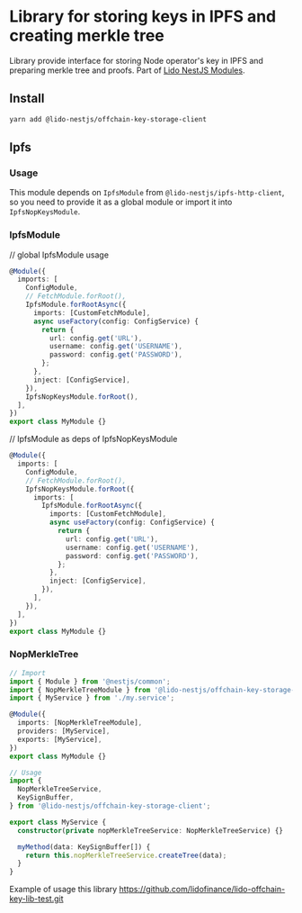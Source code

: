 # Library for storing keys in IPFS and creating merkle tree

Library provide interface for storing Node operator's key in IPFS and preparing merkle tree and proofs.
Part of [Lido NestJS Modules](https://github.com/lidofinance/lido-nestjs-modules/#readme).

## Install

```bash
yarn add @lido-nestjs/offchain-key-storage-client
```

## Ipfs

### Usage

This module depends on `IpfsModule` from `@lido-nestjs/ipfs-http-client`, so you need to provide it as a global module or import it into `IpfsNopKeysModule`.

### IpfsModule

// global IpfsModule usage

```ts
@Module({
  imports: [
    ConfigModule,
    // FetchModule.forRoot(),
    IpfsModule.forRootAsync({
      imports: [CustomFetchModule],
      async useFactory(config: ConfigService) {
        return {
          url: config.get('URL'),
          username: config.get('USERNAME'),
          password: config.get('PASSWORD'),
        };
      },
      inject: [ConfigService],
    }),
    IpfsNopKeysModule.forRoot(),
  ],
})
export class MyModule {}
```

// IpfsModule as deps of IpfsNopKeysModule

```ts
@Module({
  imports: [
    ConfigModule,
    // FetchModule.forRoot(),
    IpfsNopKeysModule.forRoot({
      imports: [
        IpfsModule.forRootAsync({
          imports: [CustomFetchModule],
          async useFactory(config: ConfigService) {
            return {
              url: config.get('URL'),
              username: config.get('USERNAME'),
              password: config.get('PASSWORD'),
            };
          },
          inject: [ConfigService],
        }),
      ],
    }),
  ],
})
export class MyModule {}
```

### NopMerkleTree

```ts
// Import
import { Module } from '@nestjs/common';
import { NopMerkleTreeModule } from '@lido-nestjs/offchain-key-storage-client';
import { MyService } from './my.service';

@Module({
  imports: [NopMerkleTreeModule],
  providers: [MyService],
  exports: [MyService],
})
export class MyModule {}

// Usage
import {
  NopMerkleTreeService,
  KeySignBuffer,
} from '@lido-nestjs/offchain-key-storage-client';

export class MyService {
  constructor(private nopMerkleTreeService: NopMerkleTreeService) {}

  myMethod(data: KeySignBuffer[]) {
    return this.nopMerkleTreeService.createTree(data);
  }
}
```

Example of usage this library https://github.com/lidofinance/lido-offchain-key-lib-test.git
